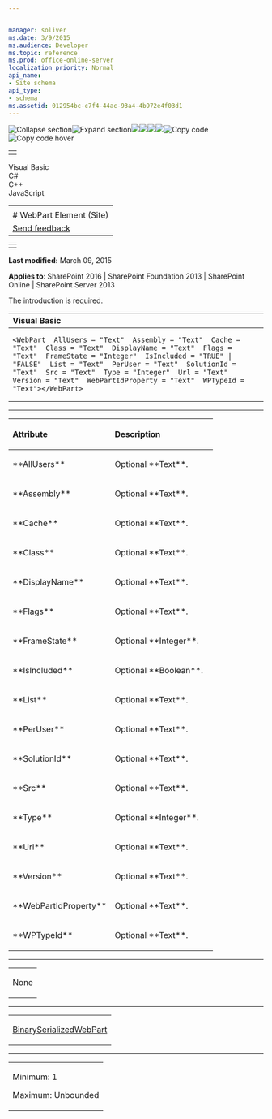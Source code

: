 ```yaml
---


manager: soliver
ms.date: 3/9/2015
ms.audience: Developer
ms.topic: reference
ms.prod: office-online-server
localization_priority: Normal
api_name:
- Site schema
api_type:
- schema
ms.assetid: 012954bc-c7f4-44ac-93a4-4b972e4f03d1
---
```


![Collapse
section](../icons/collapse_all.gif "Collapse section")![Expand
section](../icons/expand_all.gif "Expand section")![](../icons/collapse_all.gif)![](../icons/expand_all.gif)![](../icons/dropdown.gif)![](../icons/dropdownHover.gif)![Copy
code](../icons/copycode.gif "Copy code")![Copy code
hover](../icons/copycodeHighlight.gif "Copy code hover")
<table>
<tbody>
<tr class="odd">
<td align="left"></td>
</tr>
</tbody>
</table>

Visual Basic  
C\#  
C++  
JavaScript  

<table>
<tbody>
<tr class="odd">
<td align="left"><span id="runningHeaderText"></span></td>
</tr>
<tr class="even">
<td align="left"># WebPart Element (Site)</td>
</tr>
<tr class="odd">
<td align="left"><span id="headfeedbackarea" class="feedbackhead"><a href="javascript:SubmitFeedback(&#39;docthis@Microsoft.com&#39;,&#39;&#39;,&#39;&#39;,&#39;&#39;,&#39;1.0.18082.1225&#39;,&#39;%0\dThank%20you%20for%20your%20feedback.%20The%20developer%20writing%20teams%20use%20your%20feedback%20to%20improve%20documentation.%20While%20we%20are%20reviewing%20your%20feedback,%20we%20may%20send%20you%20e-mail%20to%20ask%20for%20clarification%20or%20feedback%20on%20a%20solution.%20We%20do%20not%20use%20your%20e-mail%20address%20for%20any%20other%20purpose%20and%20we%20delete%20it%20after%20we%20finish%20our%20review.%0\AFor%20further%20information%20about%20the%20privacy%20policies%20of%20Microsoft,%20please%20see%20http://privacy.microsoft.com/en-us/default.aspx.%0\A%0\d&#39;,&#39;Customer%20feedback&#39;);">Send feedback</a></span></td>
</tr>
</tbody>
</table>

<table>
<colgroup>
<col width="100%" />
</colgroup>
<tbody>
<tr class="odd">
<td align="left"></td>
</tr>
</tbody>
</table>

**Last modified:** March 09, 2015

**Applies to**: SharePoint 2016 | SharePoint Foundation 2013 |
SharePoint Online | SharePoint Server 2013

The introduction is required.

<span codelanguage="VisualBasic"></span>
<table>
<colgroup>
<col width="100%" />
</colgroup>
<thead>
<tr class="header">
<th align="left">Visual Basic</th>
</tr>
</thead>
<tbody>
<tr class="odd">
<td align="left"><pre><code>&lt;WebPart  AllUsers = &quot;Text&quot;  Assembly = &quot;Text&quot;  Cache = &quot;Text&quot;  Class = &quot;Text&quot;  DisplayName = &quot;Text&quot;  Flags = &quot;Text&quot;  FrameState = &quot;Integer&quot;  IsIncluded = &quot;TRUE&quot; | &quot;FALSE&quot;  List = &quot;Text&quot;  PerUser = &quot;Text&quot;  SolutionId = &quot;Text&quot;  Src = &quot;Text&quot;  Type = &quot;Integer&quot;  Url = &quot;Text&quot;  Version = &quot;Text&quot;  WebPartIdProperty = &quot;Text&quot;  WPTypeId = &quot;Text&quot;&gt;&lt;/WebPart&gt;</code></pre></td>
</tr>
</tbody>
</table>


-----------------------------------------------------------------------------------------------------------------------------------------------------------------------------------------------

<table>
<colgroup>
<col width="50%" />
<col width="50%" />
</colgroup>
<thead>
<tr class="header">
<th align="left"><p>Attribute</p></th>
<th align="left"><p>Description</p></th>
</tr>
</thead>
<tbody>
<tr class="odd">
<td align="left"><p>**AllUsers**</p></td>
<td align="left"><p>Optional **Text**.</p></td>
</tr>
<tr class="even">
<td align="left"><p>**Assembly**</p></td>
<td align="left"><p>Optional **Text**.</p></td>
</tr>
<tr class="odd">
<td align="left"><p>**Cache**</p></td>
<td align="left"><p>Optional **Text**.</p></td>
</tr>
<tr class="even">
<td align="left"><p>**Class**</p></td>
<td align="left"><p>Optional **Text**.</p></td>
</tr>
<tr class="odd">
<td align="left"><p>**DisplayName**</p></td>
<td align="left"><p>Optional **Text**.</p></td>
</tr>
<tr class="even">
<td align="left"><p>**Flags**</p></td>
<td align="left"><p>Optional **Text**.</p></td>
</tr>
<tr class="odd">
<td align="left"><p>**FrameState**</p></td>
<td align="left"><p>Optional **Integer**.</p></td>
</tr>
<tr class="even">
<td align="left"><p>**IsIncluded**</p></td>
<td align="left"><p>Optional **Boolean**.</p></td>
</tr>
<tr class="odd">
<td align="left"><p>**List**</p></td>
<td align="left"><p>Optional **Text**.</p></td>
</tr>
<tr class="even">
<td align="left"><p>**PerUser**</p></td>
<td align="left"><p>Optional **Text**.</p></td>
</tr>
<tr class="odd">
<td align="left"><p>**SolutionId**</p></td>
<td align="left"><p>Optional **Text**.</p></td>
</tr>
<tr class="even">
<td align="left"><p>**Src**</p></td>
<td align="left"><p>Optional **Text**.</p></td>
</tr>
<tr class="odd">
<td align="left"><p>**Type**</p></td>
<td align="left"><p>Optional **Integer**.</p></td>
</tr>
<tr class="even">
<td align="left"><p>**Url**</p></td>
<td align="left"><p>Optional **Text**.</p></td>
</tr>
<tr class="odd">
<td align="left"><p>**Version**</p></td>
<td align="left"><p>Optional **Text**.</p></td>
</tr>
<tr class="even">
<td align="left"><p>**WebPartIdProperty**</p></td>
<td align="left"><p>Optional **Text**.</p></td>
</tr>
<tr class="odd">
<td align="left"><p>**WPTypeId**</p></td>
<td align="left"><p>Optional **Text**.</p></td>
</tr>
</tbody>
</table>


---------------------------------------------------------------------------------------------------------------------------------------------------------------------------------------------------

<table>
<colgroup>
<col width="100%" />
</colgroup>
<tbody>
<tr class="odd">
<td align="left"><p>None</p></td>
</tr>
</tbody>
</table>


----------------------------------------------------------------------------------------------------------------------------------------------------------------------------------------------------

<table>
<colgroup>
<col width="100%" />
</colgroup>
<tbody>
<tr class="odd">
<td align="left"><p><a href="binaryserializedwebpart-element-site.htm">BinarySerializedWebPart</a></p></td>
</tr>
</tbody>
</table>


------------------------------------------------------------------------------------------------------------------------------------------------------------------------------------------------

<table>
<colgroup>
<col width="100%" />
</colgroup>
<tbody>
<tr class="odd">
<td align="left"><p>Minimum: 1</p>
<p>Maximum: Unbounded</p></td>
</tr>
</tbody>
</table>








